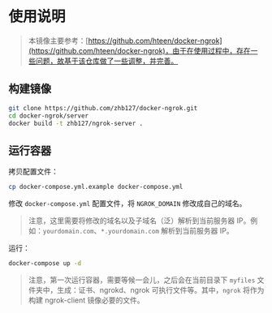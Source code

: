 # 使用说明

> 本镜像主要参考：[https://github.com/hteen/docker-ngrok](https://github.com/hteen/docker-ngrok)，由于在使用过程中，存在一些问题，故基于该仓库做了一些调整，并完善。

## 构建镜像

```bash
git clone https://github.com/zhb127/docker-ngrok.git
cd docker-ngrok/server
docker build -t zhb127/ngrok-server .
```

## 运行容器

拷贝配置文件：

```bash
cp docker-compose.yml.example docker-compose.yml
```

修改 `docker-compose.yml` 配置文件，将 `NGROK_DOMAIN` 修改成自己的域名。

> 注意，这里需要将修改的域名以及子域名（泛）解析到当前服务器 IP。例如：`yourdomain.com`、`*.yourdomain.com` 解析到当前服务器 IP。

运行：

```bash
docker-compose up -d
```

> 注意，第一次运行容器，需要等候一会儿，之后会在当前目录下 `myfiles` 文件夹中，生成：证书、ngrokd、ngrok 可执行文件等。其中，`ngrok` 将作为构建 ngrok-client 镜像必要的文件。
